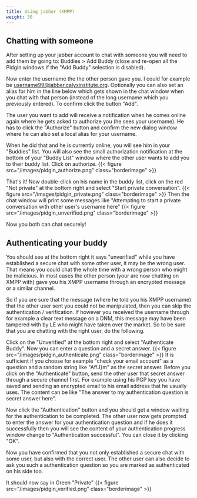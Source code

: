 ```yaml
---
title: Using jabber (XMPP)
weight: 30
---
```


## Chatting with someone

After setting up your jabber account to chat with someone you will need to add them by going to: Buddies > Add Buddy (close and re-open all the Pidgin windows if the "Add Buddy" selection is disabled).

Now enter the username the the other person gave you. I could for example be username99@jabber.calyxinstitute.org. Optionally you can also set an alias for him in the line below which gets shown in the chat window when you chat with that person (instead of the long username which you previously entered). To confirm click the button "Add".

The user you want to add will receive a notification when he comes online again where he gets asked to authorize you (he sees your username). He has to click the "Authorize" button and confirm the new dialog window where he can also set a local alias for your username.

When he did that and he is currently online, you will see him in your "Buddies" list. You will also see the small authorization notification at the bottom of your "Buddy List" window where the other user wants to add you to their buddy list. Click on authorize.
{{< figure src="/images/pidgin_authorize.png" class="borderimage" >}}

That's it! Now double-click on his name in the buddy list, click on the red "Not private" at the bottom right and select "Start private conversation". 
{{< figure src="/images/pidgin_private.png" class="borderimage" >}}
Then the chat window will print some messages like "Attempting to start a private conversation with other user's username here"
{{< figure src="/images/pidgin_unverified.png" class="borderimage" >}}

Now you both can chat securely!

## Authenticating your buddy

You should see at the bottom right it says "unverified" while you have established a secure chat with some other user, it may be the wrong user. That means you could chat the whole time with a wrong person who might be malicious. In most cases the other person (your are now chatting on XMPP with) gave you his XMPP username through an encrypted message or a similar channel.

So if you are sure that the message (where he told you his XMPP username) that the other user sent you could not be manipulated, then you can skip the authentication / verification. If however you received the username through for example a clear text message on a DNM, this message may have been tampered with by LE who might have taken over the market. So to be sure that you are chatting with the right user, do the following.

Click on the "Unverified" at the bottom right and select "Authenticate Buddy".
 Now you can enter a question and a secret answer.
 {{< figure src="/images/pidgin_authenticate.png" class="borderimage" >}}
  It is sufficient if you choose for example "check your email account" as a question and a random string like "Af!J}m" as the secret answer. Before you click on the "Authenticate" button, send the other user that secret answer through a secure channel first. For example using his PGP key you have saved and sending an encrypted email to his email address that he usually uses. The content can be like "The answer to my authentication question is secret answer here".

Now click the "Authentication" button and you should get a window waiting for the authentication to be completed. The other user now gets prompted to enter the answer for your authentication question and if he does it successfully then you will see the content of your authentication progress window change to "Authentication successful". You can close it by clicking "OK".

Now you have confirmed that you not only established a secure chat with some user, but also with the correct user. The other user can also decide to ask you such a authentication question so you are marked as authenticated on his side too.

It should now say in Green "Private" 
{{< figure src="/images/pidgin_verified.png" class="borderimage" >}}